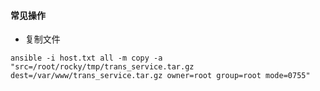 #### 常见操作

* 复制文件

```
ansible -i host.txt all -m copy -a "src=/root/rocky/tmp/trans_service.tar.gz  dest=/var/www/trans_service.tar.gz owner=root group=root mode=0755"
```